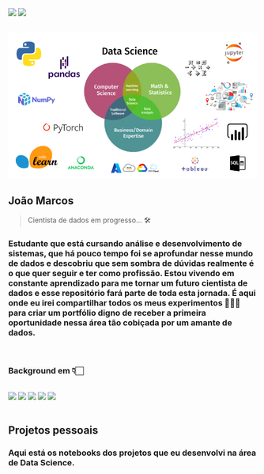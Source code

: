 <div>
<a href="https://www.linkedin.com/in/joaomrcs" target="_blank"><img src="https://img.shields.io/badge/-LinkedIn-%230077B5?style=for-the-badge&logo=linkedin&logoColor=white" target="_blank"></a> 
<a href="mailto: joaomrcs@outlook.pt" target="_blank"><img src="https://img.shields.io/badge/Microsoft_Outlook-0078D4?style=for-the-badge&logo=microsoft-outlook&logoColor=white" target="_blank"></a> 
</div>
<br>

![DS](https://github.com/joaomrcs/datascience/blob/main/imgs/DS.png)

## João Marcos

> Cientista de dados em progresso... 🛠️

### Estudante que está cursando análise e desenvolvimento de sistemas, que há pouco tempo foi se aprofundar nesse mundo de dados e descobriu que sem sombra de dúvidas realmente é o que quer seguir e ter como profissão. Estou vivendo em constante aprendizado para me tornar um futuro cientista de dados e esse repositório fará parte de toda esta jornada. É aqui onde eu irei compartilhar todos os meus experimentos 👨🏼‍🔬 para criar um portfólio digno de receber a primeira oportunidade nessa área tão cobiçada por um amante de dados. 

<br>

### Background em 👇🏻

<br>

<div>
<img src="https://img.shields.io/badge/Python-3776AB?style=for-the-badge&logo=python&logoColor=white"></img>
<img src="https://img.shields.io/badge/scikit_learn-F7931E?style=for-the-badge&logo=scikit-learn&logoColor=white"></img>
<img src="https://img.shields.io/badge/conda-342B029.svg?&style=for-the-badge&logo=anaconda&logoColor=white"></img>
<img src="https://img.shields.io/badge/Jupyter-F37626.svg?&style=for-the-badge&logo=Jupyter&logoColor=white"></img>
<img src="https://img.shields.io/badge/Oracle-F80000?style=for-the-badge&logo=oracle&logoColor=black"></img>
</div>

<br>

## Projetos pessoais
### Aqui está os notebooks dos projetos que eu desenvolvi na área de Data Science.